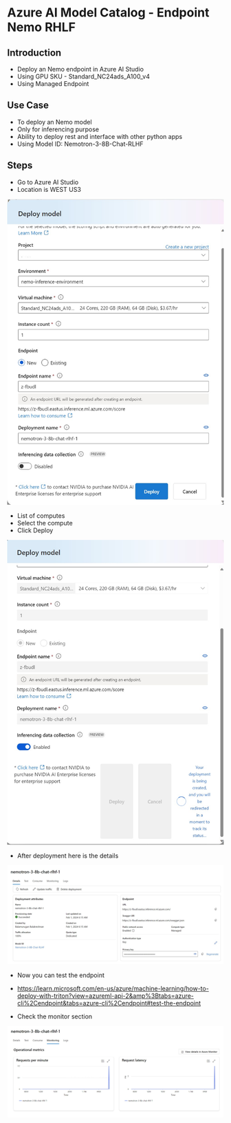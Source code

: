 # Azure AI Model Catalog - Endpoint Nemo RHLF

## Introduction

- Deploy an Nemo endpoint in Azure AI Studio
- Using GPU SKU - Standard_NC24ads_A100_v4
- Using Managed Endpoint

## Use Case

- To deploy an Nemo model
- Only for inferencing purpose
- Ability to deploy rest and interface with other python apps
- Using Model ID: Nemotron-3-8B-Chat-RLHF

## Steps

- Go to Azure AI Studio
- Location is WEST US3

![info](https://github.com/balakreshnan/Samples2024/blob/main/modelcatalog/images/endpointnemoRHLF-1.jpg 'RagChat')

- List of computes
- Select the compute
- Click Deploy

![info](https://github.com/balakreshnan/Samples2024/blob/main/modelcatalog/images/endpointnemoRHLF-2.jpg 'RagChat')

- After deployment here is the details

![info](https://github.com/balakreshnan/Samples2024/blob/main/modelcatalog/images/endpointnemoRHLF-3.jpg 'RagChat')

- Now you can test the endpoint
- https://learn.microsoft.com/en-us/azure/machine-learning/how-to-deploy-with-triton?view=azureml-api-2&amp%3Btabs=azure-cli%2Cendpoint&tabs=azure-cli%2Cendpoint#test-the-endpoint

- Check the monitor section

![info](https://github.com/balakreshnan/Samples2024/blob/main/modelcatalog/images/endpointnemoRHLF-4.jpg 'RagChat')